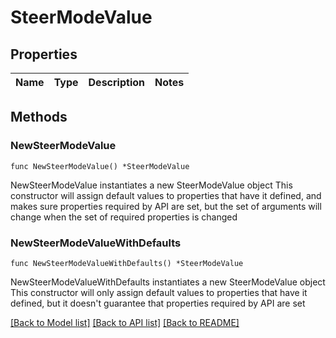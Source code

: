 # SteerModeValue

## Properties

Name | Type | Description | Notes
------------ | ------------- | ------------- | -------------

## Methods

### NewSteerModeValue

`func NewSteerModeValue() *SteerModeValue`

NewSteerModeValue instantiates a new SteerModeValue object
This constructor will assign default values to properties that have it defined,
and makes sure properties required by API are set, but the set of arguments
will change when the set of required properties is changed

### NewSteerModeValueWithDefaults

`func NewSteerModeValueWithDefaults() *SteerModeValue`

NewSteerModeValueWithDefaults instantiates a new SteerModeValue object
This constructor will only assign default values to properties that have it defined,
but it doesn't guarantee that properties required by API are set


[[Back to Model list]](../README.md#documentation-for-models) [[Back to API list]](../README.md#documentation-for-api-endpoints) [[Back to README]](../README.md)


